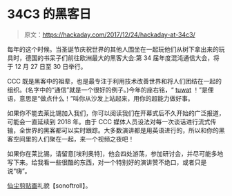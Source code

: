 # 34C3 的黑客日

> 原文：<https://hackaday.com/2017/12/24/hackaday-at-34c3/>

每年的这个时候。当圣诞节庆祝世界的其他人围坐在一起玩他们从树下拿出来的玩具时，德国的书呆子们前往欧洲最大的黑客大会:第 34 届年度混沌通信大会，将于 12 月 27 日至 30 日举行。

CCC 既是黑客中的祖辈，也是最专注于利用技术改善世界和将人们团结在一起的组织。(名字中的“通信”就是一个很好的例子。)今年的座右铭，“ [tuwat](https://events.ccc.de/2017/11/23/34c3-tuwat/) ！”是俚语，意思是“做点什么！”叫你从沙发上站起来，用你的超能力做好事。

如果你不能去莱比锡加入我们，你可以阅读我们在开幕式后不久开始的广泛报道，可能会一直延续到 2018 年。由于 CCC 媒体人员设法对每一次谈话进行流式传输，全世界的黑客都可以实时跟踪。大多数演讲都是用英语进行的，所以和你的黑客空间里的人们聚在一起，来一个视频之夜吧！

如果你在莱比锡，请留意[埃利奥特]，他会四处游荡，参加研讨会，并尽可能多地写下来。给我看一些很酷的东西，对一个特别好的演讲赞不绝口，或者只是说“嗨”。

[仙尘剪贴画](https://openclipart.org/detail/284866/fairydust)礼貌【sonoftroll】。